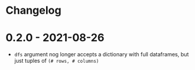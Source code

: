 Changelog
===


# 0.2.0 - 2021-08-26

- `dfs` argument nog longer accepts a dictionary with full dataframes, but just tuples of `(# rows, # columns)`
